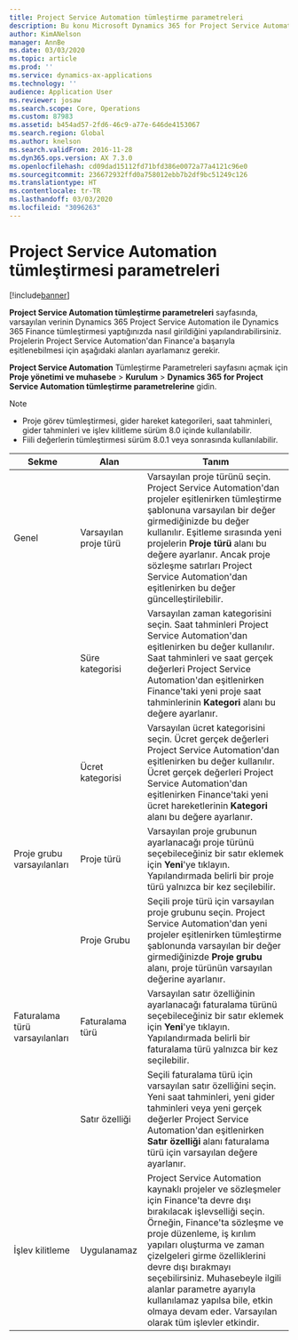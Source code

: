 ```yaml
---
title: Project Service Automation tümleştirme parametreleri
description: Bu konu Microsoft Dynamics 365 for Project Service Automation ile Microsoft Dynamics 365 Finance tümleştirdiğinizde varsayılan verinin nasıl girileceğini açıklar.
author: KimANelson
manager: AnnBe
ms.date: 03/03/2020
ms.topic: article
ms.prod: ''
ms.service: dynamics-ax-applications
ms.technology: ''
audience: Application User
ms.reviewer: josaw
ms.search.scope: Core, Operations
ms.custom: 87983
ms.assetid: b454ad57-2fd6-46c9-a77e-646de4153067
ms.search.region: Global
ms.author: knelson
ms.search.validFrom: 2016-11-28
ms.dyn365.ops.version: AX 7.3.0
ms.openlocfilehash: cd09dad15112fd71bfd386e0072a77a4121c96e0
ms.sourcegitcommit: 236672932ffd0a758012ebb7b2df9bc51249c126
ms.translationtype: HT
ms.contentlocale: tr-TR
ms.lasthandoff: 03/03/2020
ms.locfileid: "3096263"
---
```

# <a name="project-service-automation-integration-parameters"></a>Project Service Automation tümleştirmesi parametreleri

[!include[banner](../includes/banner.md)]

**Project Service Automation tümleştirme parametreleri** sayfasında, varsayılan verinin Dynamics 365 Project Service Automation ile Dynamics 365 Finance tümleştirmesi yaptığınızda nasıl girildiğini yapılandırabilirsiniz. Projelerin Project Service Automation'dan Finance'a başarıyla eşitlenebilmesi için aşağıdaki alanları ayarlamanız gerekir.

**Project Service Automation** Tümleştirme Parametreleri sayfasını açmak için **Proje yönetimi ve muhasebe** \> **Kurulum** \> **Dynamics 365 for Project Service Automation tümleştirme parametrelerine** gidin. 

> [!NOTE]
> - Proje görev tümleştirmesi, gider hareket kategorileri, saat tahminleri, gider tahminleri ve işlev kilitleme sürüm 8.0 içinde kullanılabilir.
> - Fiili değerlerin tümleştirmesi sürüm 8.0.1 veya sonrasında kullanılabilir.


| Sekme                    | Alan                | Tanım |
|------------------------|----------------------|-------------|
| Genel                | Varsayılan proje türü | Varsayılan proje türünü seçin. Project Service Automation'dan projeler eşitlenirken tümleştirme şablonuna varsayılan bir değer girmediğinizde bu değer kullanılır. Eşitleme sırasında yeni projelerin **Proje türü** alanı bu değere ayarlanır. Ancak proje sözleşme satırları Project Service Automation'dan eşitlenirken bu değer güncelleştirilebilir. |
|                        | Süre kategorisi        | Varsayılan zaman kategorisini seçin. Saat tahminleri Project Service Automation'dan eşitlenirken bu değer kullanılır. Saat tahminleri ve saat gerçek değerleri Project Service Automation'dan eşitlenirken Finance'taki yeni proje saat tahminlerinin **Kategori** alanı bu değere ayarlanır. |
|                        | Ücret kategorisi         | Varsayılan ücret kategorisini seçin. Ücret gerçek değerleri Project Service Automation'dan eşitlenirken bu değer kullanılır. Ücret gerçek değerleri Project Service Automation'dan eşitlenirken Finance'taki yeni ücret hareketlerinin **Kategori** alanı bu değere ayarlanır. |
| Proje grubu varsayılanları | Proje türü         | Varsayılan proje grubunun ayarlanacağı proje türünü seçebileceğiniz bir satır eklemek için **Yeni**'ye tıklayın. Yapılandırmada belirli bir proje türü yalnızca bir kez seçilebilir. |
|                        | Proje Grubu        | Seçili proje türü için varsayılan proje grubunu seçin. Project Service Automation'dan yeni projeler eşitlenirken tümleştirme şablonunda varsayılan bir değer girmediğinizde **Proje grubu** alanı, proje türünün varsayılan değerine ayarlanır. |
| Faturalama türü varsayılanları  | Faturalama türü         | Varsayılan satır özelliğinin ayarlanacağı faturalama türünü seçebileceğiniz bir satır eklemek için **Yeni**'ye tıklayın. Yapılandırmada belirli bir faturalama türü yalnızca bir kez seçilebilir. |
|                        | Satır özelliği        | Seçili faturalama türü için varsayılan satır özelliğini seçin. Yeni saat tahminleri, yeni gider tahminleri veya yeni gerçek değerler Project Service Automation'dan eşitlenirken **Satır özelliği** alanı faturalama türü için varsayılan değere ayarlanır. |
| İşlev kilitleme  | Uygulanamaz       | Project Service Automation kaynaklı projeler ve sözleşmeler için Finance'ta devre dışı bırakılacak işlevselliği seçin. Örneğin, Finance'ta sözleşme ve proje düzenleme, iş kırılım yapıları oluşturma ve zaman çizelgeleri girme özelliklerini devre dışı bırakmayı seçebilirsiniz. Muhasebeyle ilgili alanlar parametre ayarıyla kullanılamaz yapılsa bile, etkin olmaya devam eder. Varsayılan olarak tüm işlevler etkindir. |
